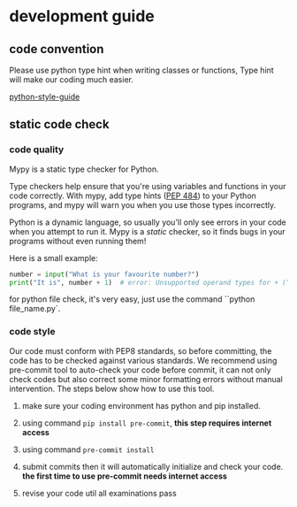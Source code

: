 # development guide

## code convention

Please use python type hint when writing classes or functions, Type hint will make our coding much easier.

[python-style-guide](https://google.github.io/styleguide/pyguide.html)

## static code check

### code quality

Mypy is a static type checker for Python.

Type checkers help ensure that you're using variables and functions in your code
correctly. With mypy, add type hints ([PEP 484](https://www.python.org/dev/peps/pep-0484/))
to your Python programs, and mypy will warn you when you use those types
incorrectly.

Python is a dynamic language, so usually you'll only see errors in your code
when you attempt to run it. Mypy is a *static* checker, so it finds bugs
in your programs without even running them!

Here is a small example:

```python
number = input("What is your favourite number?")
print("It is", number + 1)  # error: Unsupported operand types for + ("str" and "int")
```

for python file check, it's very easy, just use the command ``python file_name.py`.

### code style

Our code must conform with PEP8 standards, so before committing, the code has to
be checked against various standards. We recommend using pre-commit tool to
auto-check your code before commit, it can not only check codes but also
correct some minor formatting errors without manual intervention. The steps below
show how to use this tool.

1. make sure your coding environment has python and pip installed.

2. using command `pip install pre-commit`, **this step requires internet access**

3. using command `pre-commit install`

4. submit commits then it will automatically initialize and check your code.
**the first time to use pre-commit needs internet access**

5. revise your code util all examinations pass
